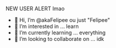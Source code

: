 NEW USER ALERT lmao
- 👋 Hi, I’m @akaFelipee ou just "Felipee"
- 👀 I’m interested in ... learn
- 🌱 I’m currently learning ... everything
- 💞️ I’m looking to collaborate on ... idk

<!---
akaFelipee/akaFelipee is a ✨ special ✨ repository because its `README.md` (this file) appears on your GitHub profile.
You can click the Preview link to take a look at your changes.
--->
